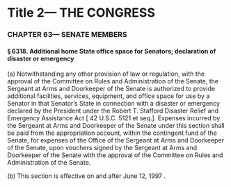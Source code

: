 
# Title 2— THE CONGRESS
### CHAPTER 63— SENATE MEMBERS
#### § 6318. Additional home State office space for Senators; declaration of disaster or emergency

(a) Notwithstanding any other provision of law or regulation, with the approval of the Committee on Rules and Administration of the Senate, the Sergeant at Arms and Doorkeeper of the Senate is authorized to provide additional facilities, services, equipment, and office space for use by a Senator in that Senator’s State in connection with a disaster or emergency declared by the President under the Robert T. Stafford Disaster Relief and Emergency Assistance Act [ 42 U.S.C. 5121 et seq.]. Expenses incurred by the Sergeant at Arms and Doorkeeper of the Senate under this section shall be paid from the appropriation account, within the contingent fund of the Senate, for expenses of the Office of the Sergeant at Arms and Doorkeeper of the Senate, upon vouchers signed by the Sergeant at Arms and Doorkeeper of the Senate with the approval of the Committee on Rules and Administration of the Senate.

(b) This section is effective on and after June 12, 1997 .
